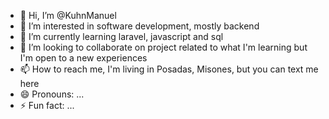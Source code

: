 - 👋 Hi, I’m @KuhnManuel
- 👀 I’m interested in software development, mostly backend
- 🌱 I’m currently learning laravel, javascript and sql
- 💞️ I’m looking to collaborate on project related to what I'm learning but I'm open to a new experiences
- 📫 How to reach me, I'm living in Posadas, Misones, but you can text me here
- 😄 Pronouns: ...
- ⚡ Fun fact: ...

<!---
KuhnManuel/KuhnManuel is a ✨ special ✨ repository because its `README.md` (this file) appears on your GitHub profile.
You can click the Preview link to take a look at your changes.
--->
